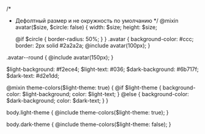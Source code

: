 /\*

- Дефолтный размер и не окружность по умолчанию \*/ @mixin
  avatar($size, $circle: false) { width: $size;
  height: $size;

  @if \$circle { border-radius: 50%; } } .avatar { background-color: #ccc;
  border: 2px solid #2a2a2a; @include avatar(100px); }

.avatar--round { @include avatar(150px); }

$light-background: #f2ece4;
$light-text: #036;
$dark-background: #6b717f;
$dark-text: #d2e1dd;

@mixin theme-colors($light-theme: true) {
  @if $light-theme { background-color:
$light-background;
    color: $light-text; } @else { background-color:
$dark-background;
    color: $dark-text; } }

body.light-theme { @include theme-colors(\$light-theme: true); }

body.dark-theme { @include theme-colors(\$light-theme: false); }
